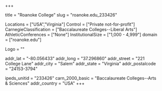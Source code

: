 
+++

title = "Roanoke College"
slug = "roanoke.edu_233426"

Locations = ["USA","Virginia"]
Control = ["Private not-for-profit"]
CarnegieClassification = ["Baccalaureate Colleges--Liberal Arts"]
AthleticConferences = ["None"]
InstitutionalSize = ["1,000 - 4,999"]
domain = ["roanoke.edu"]

Logo = ""

addr_lat = "-80.056433"
addr_long = "37.296860"
addr_street = "221 College Lane"
addr_city = "Salem"
addr_state = "Virginia"
addr_postalcode = "24153-3794"

ipeds_unitid = "233426"
carn_2000_basic = "Baccalaureate Colleges--Arts & Sciences"
addr_country = "USA"
+++
    
